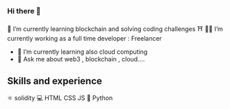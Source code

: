 ### Hi there 👋


🌱 I’m currently learning blockchain and solving coding challenges ⛩
👨‍💻 I’m currently working as a full time developer : Freelancer
- 🌱 I’m currently learning also cloud computing
- 💬 Ask me about web3 , blockchain , cloud....

## Skills and experience

 ⚛ solidity
 💻 HTML CSS JS
 📱 Python

